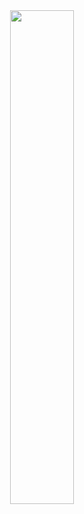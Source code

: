 <div align="center">
        <a href="#"><img width="45%" src="https://github-readme-stats.vercel.app/api?username=ItsWizZard&layout=compact&theme=github_dark&hide_border=true&show_icons=true"/></a>
</div>
